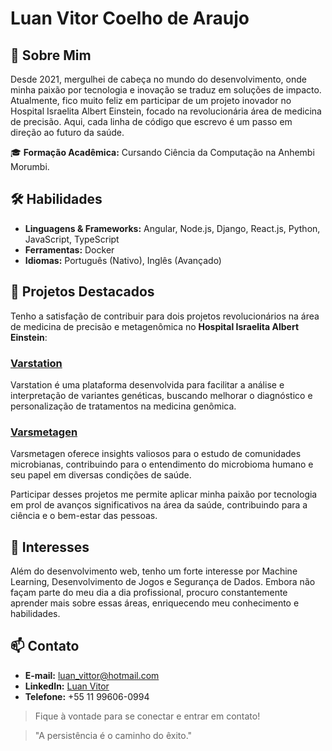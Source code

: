 # Luan Vitor Coelho de Araujo

## 💼 Sobre Mim
Desde 2021, mergulhei de cabeça no mundo do desenvolvimento, onde minha paixão por tecnologia e inovação se traduz em soluções de impacto. Atualmente, fico muito feliz em participar de um projeto inovador no Hospital Israelita Albert Einstein, focado na revolucionária área de medicina de precisão. Aqui, cada linha de código que escrevo é um passo em direção ao futuro da saúde.

🎓 **Formação Acadêmica:** Cursando Ciência da Computação na Anhembi Morumbi.

## 🛠 Habilidades
- **Linguagens & Frameworks:** Angular, Node.js, Django, React.js, Python, JavaScript, TypeScript
- **Ferramentas:** Docker
- **Idiomas:** Português (Nativo), Inglês (Avançado)

## 🌟 Projetos Destacados
Tenho a satisfação de contribuir para dois projetos revolucionários na área de medicina de precisão e metagenômica no **Hospital Israelita Albert Einstein**:

### [Varstation](https://varsomics.com/varstation/)
Varstation é uma plataforma desenvolvida para facilitar a análise e interpretação de variantes genéticas, buscando melhorar o diagnóstico e personalização de tratamentos na medicina genômica.

### [Varsmetagen](https://varsomics.com/varsmetagen/)
Varsmetagen oferece insights valiosos para o estudo de comunidades microbianas, contribuindo para o entendimento do microbioma humano e seu papel em diversas condições de saúde.

Participar desses projetos me permite aplicar minha paixão por tecnologia em prol de avanços significativos na área da saúde, contribuindo para a ciência e o bem-estar das pessoas.

## 🚀 Interesses
Além do desenvolvimento web, tenho um forte interesse por Machine Learning, Desenvolvimento de Jogos e Segurança de Dados. Embora não façam parte do meu dia a dia profissional, procuro constantemente aprender mais sobre essas áreas, enriquecendo meu conhecimento e habilidades.

## 📫 Contato
- **E-mail:** [luan_vittor@hotmail.com](mailto:luan_vittor@hotmail.com)
- **LinkedIn:** [Luan Vitor](https://www.linkedin.com/in/luan-vittor/)
- **Telefone:** +55 11 99606-0994
  
> Fique à vontade para se conectar e entrar em contato!

> "A persistência é o caminho do êxito."



